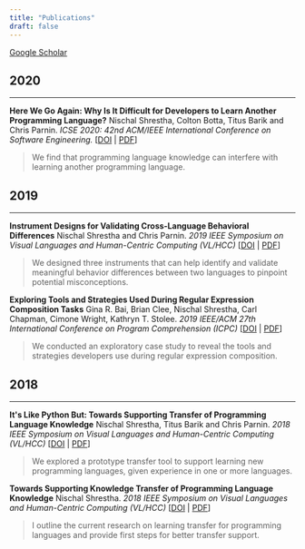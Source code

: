 ```yaml
---
title: "Publications"
draft: false
---
```


[Google Scholar](https://scholar.google.com/citations?user=HGu73BYAAAAJ&hl=en)

## 2020
---

**Here We Go Again: Why Is It Difficult for Developers to Learn Another Programming Language?** Nischal Shrestha, Colton Botta, Titus Barik and Chris Parnin. *ICSE 2020: 42nd ACM/IEEE International Conference on Software Engineering.* [[DOI](https://doi.org/10.1145/3377811.3380352) | [PDF](http://nischalshrestha.me/docs/cross_language_interference.pdf)]
> We find that programming language knowledge can interfere with learning another programming language.

## 2019
---

**Instrument Designs for Validating Cross-Language Behavioral Differences** Nischal Shrestha and Chris Parnin. *2019 IEEE Symposium on Visual Languages and Human-Centric Computing (VL/HCC)* [[DOI](https://doi.org/10.1109/VLHCC.2019.8818911) | [PDF](http://nischalshrestha.me/docs/Misconceptions_VLHCC_19.pdf)]
> We designed three instruments that can help identify and validate meaningful behavior differences between two languages to pinpoint potential misconceptions.

**Exploring Tools and Strategies Used During Regular Expression Composition Tasks** Gina R. Bai, Brian Clee, Nischal Shrestha, Carl Chapman, Cimone Wright, Kathryn T. Stolee. *2019 IEEE/ACM 27th International Conference on Program Comprehension (ICPC)* [[DOI](https://doi.org/10.1109/ICPC.2019.00039) | [PDF](https://ginabai.github.io/PaperPreprints/icpc2019_RegexVideo.pdf)]
> We conducted an exploratory case study to reveal the tools and strategies developers use during regular expression composition.

## 2018
---

**It's Like Python But: Towards Supporting Transfer of Programming Language Knowledge** Nischal Shrestha, Titus Barik and Chris Parnin. *2018 IEEE Symposium on Visual Languages and Human-Centric Computing (VL/HCC)* [[DOI](https://doi.org/10.1109/VLHCC.2018.8506508) | [PDF](http://nischalshrestha.me/docs/ItsLikePythonBut.pdf)]
> We explored a prototype transfer tool to support learning new programming languages, given experience in one or more languages.

**Towards Supporting Knowledge Transfer of Programming Language Knowledge** Nischal Shrestha. *2018 IEEE Symposium on Visual Languages and Human-Centric Computing (VL/HCC)* [[DOI](https://doi.org/10.1109/VLHCC.2018.8506510) | [PDF](http://nischalshrestha.me/docs/TowardsSupportingKnowledgeTransfer.pdf)]
> I outline the current research on learning transfer for programming languages and provide first steps for better transfer support.

